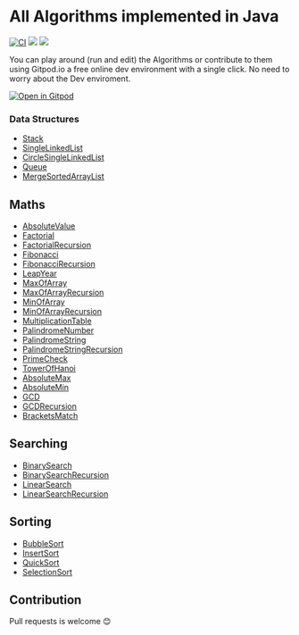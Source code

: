 # All Algorithms implemented in Java
[![CI](https://travis-ci.org/shellhub/Algorithms-Java.svg?branch=master)](https://travis-ci.org/shellhub/Algorithms-Java)
![](https://img.shields.io/badge/language-java-b07219.svg)
![](https://img.shields.io/shellhub/l/Algorithms-Java.svg?style=flat)

You can play around (run and edit) the Algorithms or contribute to them using Gitpod.io a free online dev environment with a single click. No need to worry about the Dev enviroment.

[![Open in Gitpod](https://gitpod.io/button/open-in-gitpod.svg)](https://gitpod.io/#https://github.com/shellhub/Algorithms-Java)

### Data Structures
* [Stack](src/main/java/DataStructures/Stack.java)
* [SingleLinkedList](src/main/java/DataStructures/SingleLinkedList.java)
* [CircleSingleLinkedList](src/main/java/DataStructures/CircleSingleLinkedList.java)
* [Queue](src/main/java/DataStructures/Queue.java)
* [MergeSortedArrayList](src/main/java/DataStructures/MergeSortedArrayList.java)

## Maths
* [AbsoluteValue](src/main/java/maths/AbsoluteValue.java)
* [Factorial](src/main/java/maths/Factorial.java)
* [FactorialRecursion](src/main/java/maths/FactorialRecursion.java)
* [Fibonacci](src/main/java/maths/Fibonacci.java)
* [FibonacciRecursion](src/main/java/maths/FibonacciRecursion.java)
* [LeapYear](src/main/java/maths/LeapYear.java)
* [MaxOfArray](src/main/java/maths/MaxOfArray.java)
* [MaxOfArrayRecursion](src/main/java/maths/MaxOfArrayRecursion.java)
* [MinOfArray](src/main/java/maths/MinOfArray.java)
* [MinOfArrayRecursion](src/main/java/maths/MinOfArrayRecursion.java)
* [MultiplicationTable](src/main/java/maths/MultiplicationTable.java)
* [PalindromeNumber](src/main/java/maths/PalindromeNumber.java)
* [PalindromeString](src/main/java/maths/PalindromeString.java)
* [PalindromeStringRecursion](src/main/java/maths/PalindromeStringRecursion.java)
* [PrimeCheck](src/main/java/maths/PrimeCheck.java)
* [TowerOfHanoi](src/main/java/maths/TowerOfHanoi.java)
* [AbsoluteMax](src/main/java/maths/AbsoluteMax.java)
* [AbsoluteMin](src/main/java/maths/AbsoluteMin.java)
* [GCD](src/main/java/maths/GCD.java)
* [GCDRecursion](src/main/java/maths/GCDRecursion.java)
* [BracketsMatch](src/main/java/DataStructures/BracketsMatch.java)

## Searching
* [BinarySearch](src/main/java/searching/BinarySearch.java)
* [BinarySearchRecursion](src/main/java/searching/BinarySearchRecursion.java)
* [LinearSearch](src/main/java/searching/LinearSearch.java)
* [LinearSearchRecursion](src/main/java/searching/LinearSearchRecursion.java)

## Sorting
* [BubbleSort](src/main/java/sorting/BubbleSort.java)
* [InsertSort](src/main/java/sorting/InsertSort.java)
* [QuickSort](src/main/java/sorting/QuickSort.java)
* [SelectionSort](src/main/java/sorting/SelectionSort.java)

## Contribution
Pull requests is welcome 😊
